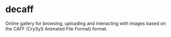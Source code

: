 # decaff
Online gallery for browsing, uploading and interacting with images based on the CAFF (CrySyS Animated File Format) format.

